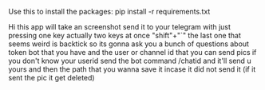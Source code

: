 Use this to install the packages:
pip install -r requirements.txt

Hi this app will take an screenshot
 send it to your telegram with just pressing one key
actually two keys at once "shift"+"`" 
the last one that seems weird is backtick 
so its gonna ask you a bunch of questions about token bot that you have
and the user or channel id that you can send pics    if you don't know your userid send the bot command  /chatid and it'll send u  yours
and then the path that you wanna save it incase it did not send it (if it sent the pic it get deleted)

